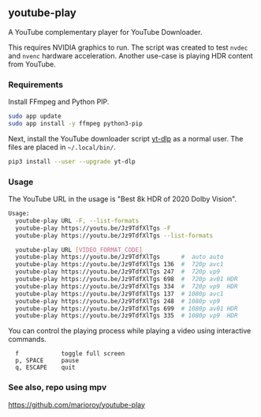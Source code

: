 ## youtube-play

A YouTube complementary player for YouTube Downloader.

This requires NVIDIA graphics to run. The script was created to test `nvdec` and `nvenc` hardware acceleration. Another use-case is playing HDR content from YouTube.

### Requirements

Install FFmpeg and Python PIP.

```bash
sudo app update
sudo app install -y ffmpeg python3-pip
```

Next, install the YouTube downloader script [yt-dlp](https://github.com/yt-dlp/yt-dlp) as a normal user. The files are placed in `~/.local/bin/`.

```bash
pip3 install --user --upgrade yt-dlp
```

### Usage

The YouTube URL in the usage is "Best 8k HDR of 2020 Dolby Vision".

```bash
Usage:
  youtube-play URL -F, --list-formats
  youtube-play https://youtu.be/Jz9TdfXlTgs -F
  youtube-play https://youtu.be/Jz9TdfXlTgs --list-formats

  youtube-play URL [VIDEO_FORMAT_CODE]
  youtube-play https://youtu.be/Jz9TdfXlTgs      #  auto auto
  youtube-play https://youtu.be/Jz9TdfXlTgs 136  #  720p avc1
  youtube-play https://youtu.be/Jz9TdfXlTgs 247  #  720p vp9
  youtube-play https://youtu.be/Jz9TdfXlTgs 698  #  720p av01 HDR
  youtube-play https://youtu.be/Jz9TdfXlTgs 334  #  720p vp9  HDR
  youtube-play https://youtu.be/Jz9TdfXlTgs 137  # 1080p avc1
  youtube-play https://youtu.be/Jz9TdfXlTgs 248  # 1080p vp9
  youtube-play https://youtu.be/Jz9TdfXlTgs 699  # 1080p av01 HDR
  youtube-play https://youtu.be/Jz9TdfXlTgs 335  # 1080p vp9  HDR
```

You can control the playing process while playing a video using interactive commands.

```text
  f            toggle full screen
  p, SPACE     pause
  q, ESCAPE    quit
```

### See also, repo using mpv

https://github.com/marioroy/youtube-play

